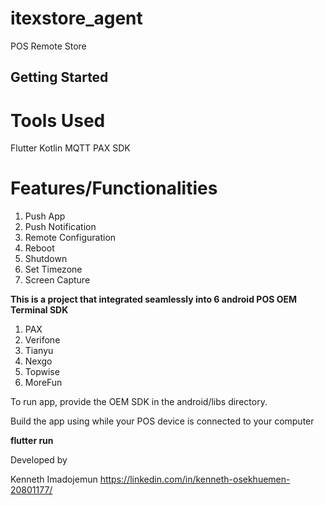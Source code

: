 # itexstore_agent

POS Remote Store

## Getting Started

# Tools Used
Flutter
Kotlin
MQTT
PAX SDK

# Features/Functionalities
1. Push App
2. Push Notification
3. Remote Configuration
4. Reboot
5. Shutdown
6. Set Timezone
7. Screen Capture

**This is a project that integrated seamlessly into 6 android POS OEM Terminal SDK**

1. PAX
2. Verifone
3. Tianyu
4. Nexgo
5. Topwise
6. MoreFun

To run app, provide the OEM SDK in the android/libs directory.

Build the app using while your POS device is connected to your computer

 **flutter run** 


Developed by 

Kenneth Imadojemun https://linkedin.com/in/kenneth-osekhuemen-20801177/
